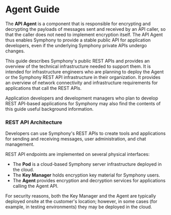 # Agent Guide

The **API Agent** is a component that is responsible for encrypting and decrypting the payloads of messages sent and received by an API caller, so that the caller does not need to implement encryption itself. The API Agent thus enables Symphony to provide a stable public API for application developers, even if the underlying Symphony private APIs undergo changes.

This guide describes Symphony's public REST APIs and provides an overview of the technical infrastructure needed to support them. It is intended for infrastructure engineers who are planning to deploy the Agent or the Symphony REST API infrastructure in their organization. It provides an overview of network connectivity and infrastructure requirements for applications that call the REST APIs.

Application developers and development managers who plan to develop REST API-based applications for Symphony may also find the contents of this guide useful background information.

### REST API Architecture

Developers can use Symphony's REST APIs to create tools and applications for sending and receiving messages, user administration, and chat management.

REST API endpoints are implemented on several physical interfaces:

* The **Pod** is a cloud-based Symphony server infrastructure deployed in the cloud.
* The **Key Manager** holds encryption key material for Symphony users.
* The **Agent** provides encryption and decryption services for applications calling the Agent API.

For security reasons, both the Key Manager and the Agent are typically deployed onsite at the customer's location; however, in some cases (for example, in testing environments) they may be deployed in the cloud.

